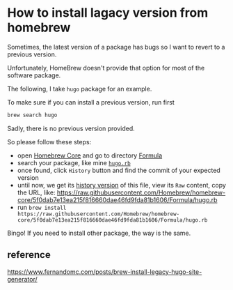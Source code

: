 # How to install lagacy version from homebrew

Sometimes, the latest version of a package has bugs so I want to revert to a previous version. 

Unfortunately, HomeBrew doesn't provide that option for most of the software package.

The following, I take `hugo` package for an example.

To make sure if you can install a previous version, run first

```bash
brew search hugo
```

Sadly, there is no previous version provided.

So please follow these steps:

- open [Homebrew Core](https://github.com/Homebrew/homebrew-core) and go to directory [Formula](https://github.com/Homebrew/homebrew-core/tree/master/Formula)
- search your package, like mine [`hugo.rb`](https://github.com/Homebrew/homebrew-core/blob/master/Formula/hugo.rb)
- once found, click `History` button and find the commit of your expected version
- until now, we get its [history version](https://github.com/Homebrew/homebrew-core/blob/5f0dab7e13ea215f816660dae46fd9fda81b1606/Formula/hugo.rb) of this file, view its `Raw` content, copy the URL, like:
https://raw.githubusercontent.com/Homebrew/homebrew-core/5f0dab7e13ea215f816660dae46fd9fda81b1606/Formula/hugo.rb
- run `brew install https://raw.githubusercontent.com/Homebrew/homebrew-core/5f0dab7e13ea215f816660dae46fd9fda81b1606/Formula/hugo.rb`

Bingo! If you need to install other package, the way is the same.


## reference
https://www.fernandomc.com/posts/brew-install-legacy-hugo-site-generator/

